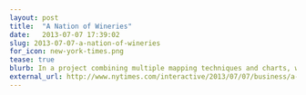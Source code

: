 ```yaml
---
layout: post
title:  "A Nation of Wineries"
date:   2013-07-07 17:39:02
slug: 2013-07-07-a-nation-of-wineries
for_icon: new-york-times.png
tease: true
blurb: In a project combining multiple mapping techniques and charts, we explore the nation's unique wine scene.
external_url: http://www.nytimes.com/interactive/2013/07/07/business/a-nation-of-wineries.html
---
```


